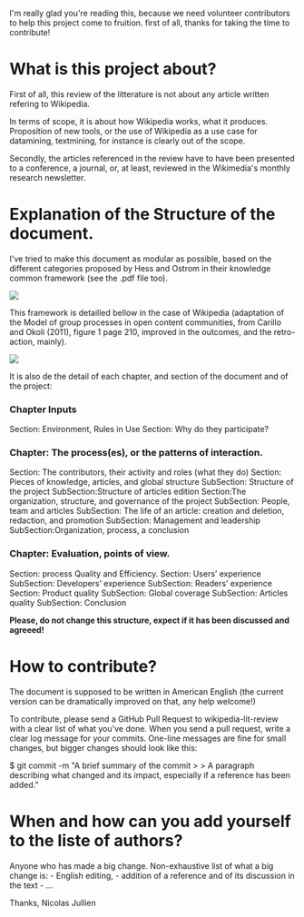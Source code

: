 
I'm really glad you're reading this, because we need volunteer contributors to help this project come to fruition.
first of all, thanks for taking the time to contribute!
<h1> What is this project about?</h1>

First of all, this review of the litterature is not about any article written refering to Wikipedia.

In terms of scope, it is about how Wikipedia works, what it produces. Proposition of new tools, or the use of Wikipedia as a use case for datamining, textmining, for instance is clearly out of the scope.

Secondly, the articles referenced in the review have to have been presented to a conference, a journal, or, at least, reviewed in the Wikimedia's monthly research newsletter.

<h1>Explanation of the Structure of the document.</h1>

I've tried to make this document as modular as possible, based on the different categories proposed by Hess and Ostrom in their knowledge common framework (see the .pdf file too).

<img src="../Institutional_Analysis_and_Developement_framework_Hess-Ostrom.png" name="Image1"  border="0"/>


This framework is detailled bellow in the case of Wikipedia (adaptation of the Model of group processes in open content communities, from Carillo and Okoli (2011), figure 1 page 210, improved in the outcomes, and the retro-action, mainly). 


<img src="../New_model_of_group_processes_in_open_content_communities.png" name="Image2" align="bottom" border="0"/>


It is also de the detail of each chapter, and section of the document and of the project:

<h3>
Chapter Inputs</h3>
Section: Environment, Rules in Use
Section: Why do they participate?
<h3>
Chapter: The process(es), or the patterns of interaction.</h3>
Section: The contributors, their activity and roles (what they do)
Section: Pieces of knowledge, articles, and global structure
SubSection: Structure of the project
SubSection:Structure of articles edition
Section:The organization, structure, and governance of the project
SubSection: People, team and articles
SubSection: The life of an article: creation and deletion, redaction, and promotion
SubSection: Management and leadership
SubSection:Organization, process, a conclusion
<h3>
Chapter: Evaluation, points of view.</h3>
Section: process Quality and Efficiency.
Section: Users’ experience
SubSection: Developers’ experience
SubSection: Readers’ experience
Section: Product quality
SubSection: Global coverage
SubSection: Articles quality
SubSection: Conclusion


<b>Please, do not change this structure, expect if it has been discussed and agreeed!</b>

<h1> How to contribute?</h1>
<p>The document is supposed to be written in
American English (the current version can be dramatically improved on
that, any help welcome!)</p>
<p>To contribute, please send a GitHub Pull
Request to wikipedia-lit-review with a clear list of what you've
done. When you send a pull request, write a clear log message for
your commits. One-line messages are fine for small changes, but
bigger changes should look like this:</p>

$ git commit -m &quot;A brief summary of the commit
&gt; 
&gt; A paragraph describing what changed and its impact, especially if a reference has been added.&quot;
<h1>
When and how can you add yourself to the liste of authors?</h1>
Anyone who has made a big change.
Non-exhaustive list of what a big change is:
- English editing,
- addition of a reference and of its discussion in the text
- ... 


Thanks, Nicolas Jullien

